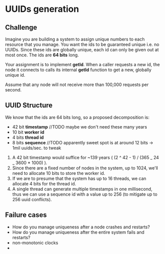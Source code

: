 # UUIDs generation

## Challenge

Imagine you are building a system to assign unique numbers to each resource that you manage. You want the ids to be guaranteed unique i.e. no UUIDs. Since these ids are globally unique, each id can only be given out at most once. The ids are **64 bits** long.

Your assignment is to implement **getId**. When a caller requests a new id, the node it connects to calls its internal **getId** function to get a new, globally unique id.

Assume that any node will not receive more than 100,000 requests per second.

## UUID Structure

We know that the ids are 64 bits long, so a proposed decomposition is:

- 42 bit **timestamp** //TODO maybe we don't need these many years
- 10 bit **worker id**
- 4 bits **thread id**
- 8 bits **sequence** //TODO apparently sweet spot is at around 12 bits -> 1mil uuids/sec. to tweak

1. A 42 bit timestamp would suffice for ~139 years ( (2 ^ 42 - 1) / (365 _ 24 _ 3600 \* 1000) ).
2. Since there are a fixed number of nodes in the system, up to 1024, we'll need to allocate 10 bits to store the worker id.
3. If we are to presume that the system has up to 16 threads, we can allocate 4 bits for the thread id.
4. A single thread can generate multiple timestamps in one millisecond, thus we can use a sequence id with a value up to 256 (to mitigate up to 256 uuid conflicts).

## Failure cases

- How do you manage uniqueness after a node crashes and restarts?
- How do you manage uniqueness after the entire system fails and restarts?
- non-monotonic clocks
-
